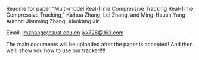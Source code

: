 Readme for paper "Multi-model Real-Time Compressive Tracking Real-Time Compressive Tracking," Kaihua Zhang, Lei Zhang, and Ming-Hsuan Yang
Author: Jianming Zhang, Xiaokang Jin

Email: jmzhang@csust.edu.cn			jxk726@163.com	

The main documents will be uploaded after the paper is accepted! And then we'll show you how to use our tracker!!!!


